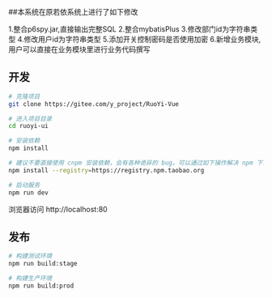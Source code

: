 ##本系统在原若依系统上进行了如下修改

1.整合p6spy.jar,直接输出完整SQL
2.整合mybatisPlus
3.修改部门id为字符串类型
4.修改用户id为字符串类型
5.添加开关控制密码是否使用加密
6.新增业务模块,用户可以直接在业务模块里进行业务代码撰写

## 开发

```bash
# 克隆项目
git clone https://gitee.com/y_project/RuoYi-Vue

# 进入项目目录
cd ruoyi-ui

# 安装依赖
npm install

# 建议不要直接使用 cnpm 安装依赖，会有各种诡异的 bug。可以通过如下操作解决 npm 下载速度慢的问题
npm install --registry=https://registry.npm.taobao.org

# 启动服务
npm run dev
```

浏览器访问 http://localhost:80

## 发布

```bash
# 构建测试环境
npm run build:stage

# 构建生产环境
npm run build:prod
```